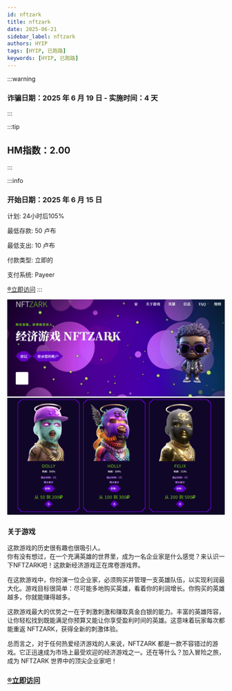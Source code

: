 ```yaml
---
id: nftzark
title: nftzark
date: 2025-06-21
sidebar_label: nftzark
authors: HYIP
tags: [HYIP, 已跑路]
keywords: [HYIP, 已跑路]
---
```

:::warning

### 诈骗日期：2025 年 6 月 19 日 - 实施时间：4 天


:::

:::tip
## HM指数：**2.00**


:::

:::info

### 开始日期：2025 年 6 月 15 日
计划: 24小时后105%   

最低存款: 50 卢布   

最低支出: 10 卢布   

付款类型: 立即的  

支付系统: Payeer  

[®️立即访问](https://nftzark.space/?ref=nf549955)
:::

![nftzark01](nftzark.assets/image-nftzark01.png)
![nftzark02](nftzark.assets/image-nftzark02.png)

### 关于游戏
这款游戏的历史很有趣也很吸引人。    
你有没有想过，在一个充满英雄的世界里，成为一名企业家是什么感觉？来认识一下NFTZARK吧！这款新经济游戏正在席卷游戏界。   

在这款游戏中，你扮演一位企业家，必须购买并管理一支英雄队伍，以实现利润最大化。游戏​​目标很简单：尽可能多地购买英雄，看着你的利润增长。你购买的英雄越多，你就能赚得越多。  

这款游戏最大的优势之一在于刺激刺激和赚取真金白银的能力。丰富的英雄阵容，让你轻松找到既能满足你预算又能让你享受盈利时间的英雄。这意味着玩家每次都能重返 NFTZARK，获得全新的刺激体验。   

总而言之，对于任何热爱经济游戏的人来说，NFTZARK 都是一款不容错过的游戏。它正迅速成为市场上最受欢迎的经济游戏之一。还在等什么？加入冒险之旅，成为 NFTZARK 世界中的顶尖企业家吧！

### [®️立即访问](https://nftzark.space/?ref=nf549955)


